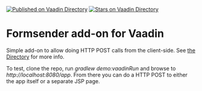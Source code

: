 [![Published on Vaadin  Directory](https://img.shields.io/badge/Vaadin%20Directory-published-00b4f0.svg)](https://vaadin.com/directory/component/formsender)
[![Stars on Vaadin Directory](https://img.shields.io/vaadin-directory/star/formsender.svg)](https://vaadin.com/directory/component/formsender)

# Formsender add-on for Vaadin

Simple add-on to allow doing HTTP POST calls from the client-side. See [the Directory](http://vaadin.com/addon/formsender) for more info.

To test, clone the repo, run *gradlew demo:vaadinRun* and browse to *http://localhost:8080/app*. From there you can do a HTTP POST to either the app itself or a separate JSP page.

